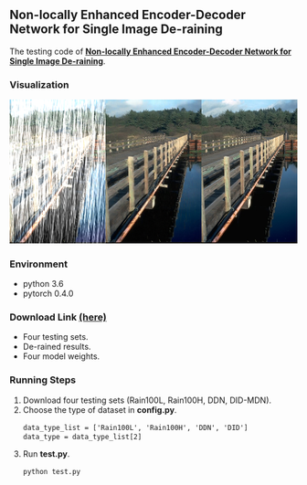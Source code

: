 ## Non-locally Enhanced Encoder-Decoder Network for Single Image De-raining
The testing code of [**Non-locally Enhanced Encoder-Decoder Network for Single Image De-raining**](https://arxiv.org/abs/1808.01491).

### Visualization
![](readme_pics/example.png)

### Environment
- python 3.6
- pytorch 0.4.0

### Download Link [(here)](https://pan.baidu.com/s/1ulL7fBLDWhgfDjvZL_IDWg#list/path=%2F)
- Four testing sets.
- De-rained results.
- Four model weights.

### Running Steps
1. Download four testing sets (Rain100L, Rain100H, DDN, DID-MDN).
2. Choose the type of dataset in **config.py**.
    ```
    data_type_list = ['Rain100L', 'Rain100H', 'DDN', 'DID']
    data_type = data_type_list[2]
    ```
3. Run **test.py**.
    ```
    python test.py
    ```

